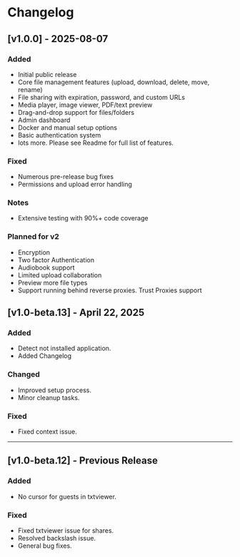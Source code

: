 # Changelog


## [v1.0.0] - 2025-08-07

### Added
- Initial public release
- Core file management features (upload, download, delete, move, rename)
- File sharing with expiration, password, and custom URLs
- Media player, image viewer, PDF/text preview
- Drag-and-drop support for files/folders
- Admin dashboard
- Docker and manual setup options
- Basic authentication system
- lots more. Please see Readme for full list of features.

### Fixed
- Numerous pre-release bug fixes
- Permissions and upload error handling

### Notes
- Extensive testing with 90%+ code coverage

### Planned for v2
- Encryption
- Two factor Authentication
- Audiobook support
- Limited upload collaboration
- Preview more file types
- Support running behind reverse proxies. Trust Proxies support

## [v1.0-beta.13] - April 22, 2025

### Added
- Detect not installed application.
- Added Changelog

### Changed
- Improved setup process.
- Minor cleanup tasks.

### Fixed
- Fixed context issue.

---

## [v1.0-beta.12] - Previous Release

### Added
- No cursor for guests in txtviewer.

### Fixed
- Fixed txtviewer issue for shares.
- Resolved backslash issue.
- General bug fixes.